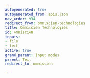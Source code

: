 ```yaml
---
autogenerated: true
autogenerated_from: apis.json
nav_order: 934
redirect_from: omniscien-technologies
title: Omniscien Technologies
id: omniscien
inputs:
- file
- text
active: true
grand_parent: Input modes
parent: Text
redirect_to: omniscien

---
```


